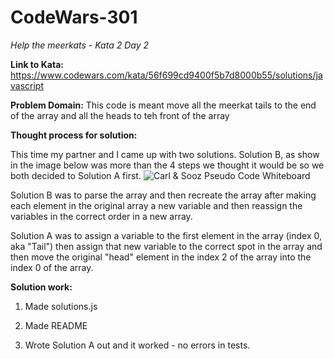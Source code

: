 # CodeWars-301
*Help the meerkats - Kata 2 Day 2*

**Link to Kata:** https://www.codewars.com/kata/56f699cd9400f5b7d8000b55/solutions/javascript

**Problem Domain:** This code is meant move all the meerkat tails to the end of the array and all the heads to teh front of the array

**Thought process for solution:**

This time my partner and I came up with two solutions. Solution B, as show in the image below was more than the 4 steps we thought it would be so we both decided to Solution A first. 
![Carl & Sooz Pseudo Code Whiteboard](/CodeWars_Carl_Sooz.jpg)

Solution B was to parse the array and then recreate the array after making each element in the original array a new variable and then reassign the variables in the correct order in a new array.

Solution A was to assign a variable to the first element in the array (index 0, aka "Tail") then assign that new variable to the correct spot in the array and then move the original "head" element in the index 2 of the array into the index 0 of the array. 

**Solution work:**
1. Made solutions.js

2. Made README

3. Wrote Solution A out and it worked - no errors in tests.


